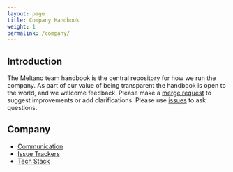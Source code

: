 ```yaml
---
layout: page
title: Company Handbook
weight: 1
permalink: /company/
---
```


## Introduction

The Meltano team handbook is the central repository for how we run the company. As part of our value of being transparent the handbook is open to the world, and we welcome feedback. Please make a [merge request](https://gitlab.com/meltano/handbook/-/merge_requests) to suggest improvements or add clarifications. Please use [issues](https://gitlab.com/meltano/handbook/-/issues) to ask questions.

## Company

* [Communication](/communication)
* [Issue Trackers](/issue-trackers)
* [Tech Stack](/tech-stack)
